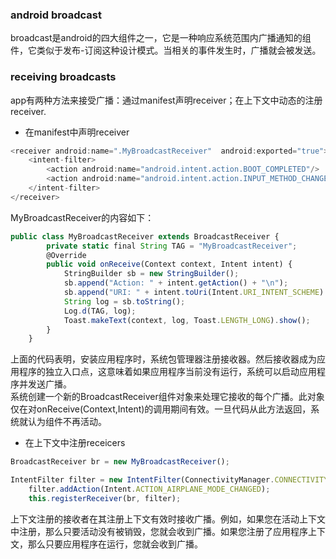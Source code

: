 ### android broadcast
broadcast是android的四大组件之一，它是一种响应系统范围内广播通知的组件，它类似于发布-订阅这种设计模式。当相关的事件发生时，广播就会被发送。

### receiving broadcasts
app有两种方法来接受广播：通过manifest声明receiver；在上下文中动态的注册receiver.
* 在manifest中声明receiver
```javascript
<receiver android:name=".MyBroadcastReceiver"  android:exported="true">
    <intent-filter>
        <action android:name="android.intent.action.BOOT_COMPLETED"/>
        <action android:name="android.intent.action.INPUT_METHOD_CHANGED" />
    </intent-filter>
</receiver>
```
MyBroadcastReceiver的内容如下：
```javascript
public class MyBroadcastReceiver extends BroadcastReceiver {
        private static final String TAG = "MyBroadcastReceiver";
        @Override
        public void onReceive(Context context, Intent intent) {
            StringBuilder sb = new StringBuilder();
            sb.append("Action: " + intent.getAction() + "\n");
            sb.append("URI: " + intent.toUri(Intent.URI_INTENT_SCHEME).toString() + "\n");
            String log = sb.toString();
            Log.d(TAG, log);
            Toast.makeText(context, log, Toast.LENGTH_LONG).show();
        }
    }
```
上面的代码表明，安装应用程序时，系统包管理器注册接收器。然后接收器成为应用程序的独立入口点，这意味着如果应用程序当前没有运行，系统可以启动应用程序并发送广播。<br/>
系统创建一个新的BroadcastReceiver组件对象来处理它接收的每个广播。此对象仅在对onReceive(Context,Intent)的调用期间有效。一旦代码从此方法返回，系统就认为组件不再活动。

* 在上下文中注册receicers
```javascript
BroadcastReceiver br = new MyBroadcastReceiver();

IntentFilter filter = new IntentFilter(ConnectivityManager.CONNECTIVITY_ACTION);
    filter.addAction(Intent.ACTION_AIRPLANE_MODE_CHANGED);
    this.registerReceiver(br, filter);
```
上下文注册的接收者在其注册上下文有效时接收广播。例如，如果您在活动上下文中注册，那么只要活动没有被销毁，您就会收到广播。如果您注册了应用程序上下文，那么只要应用程序在运行，您就会收到广播。

